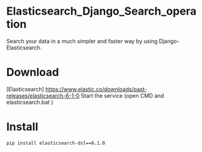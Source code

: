 # Elasticsearch_Django_Search_operation
Search your data in a much simpler and faster way by using Django-Elasticsearch.
# Download 
[Elasticsearch] https://www.elastic.co/downloads/past-releases/elasticsearch-6-1-0
Start the service 
(open CMD and elasticsearch.bat )

# Install 
    pip install elasticsearch-dsl==6.1.0
